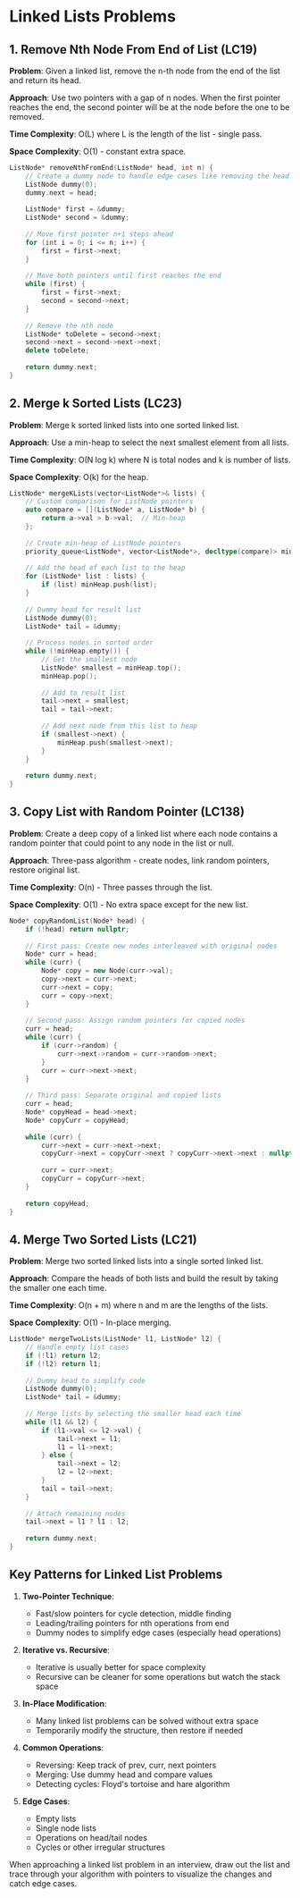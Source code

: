 # Linked Lists Problems

## 1. Remove Nth Node From End of List (LC19)

**Problem**: Given a linked list, remove the n-th node from the end of the list and return its head.

**Approach**: Use two pointers with a gap of n nodes. When the first pointer reaches the end, the second pointer will be at the node before the one to be removed.

**Time Complexity**: O(L) where L is the length of the list - single pass.

**Space Complexity**: O(1) - constant extra space.

```cpp
ListNode* removeNthFromEnd(ListNode* head, int n) {
    // Create a dummy node to handle edge cases like removing the head
    ListNode dummy(0);
    dummy.next = head;
    
    ListNode* first = &dummy;
    ListNode* second = &dummy;
    
    // Move first pointer n+1 steps ahead
    for (int i = 0; i <= n; i++) {
        first = first->next;
    }
    
    // Move both pointers until first reaches the end
    while (first) {
        first = first->next;
        second = second->next;
    }
    
    // Remove the nth node
    ListNode* toDelete = second->next;
    second->next = second->next->next;
    delete toDelete;
    
    return dummy.next;
}
```

## 2. Merge k Sorted Lists (LC23)

**Problem**: Merge k sorted linked lists into one sorted linked list.

**Approach**: Use a min-heap to select the next smallest element from all lists.

**Time Complexity**: O(N log k) where N is total nodes and k is number of lists.

**Space Complexity**: O(k) for the heap.

```cpp
ListNode* mergeKLists(vector<ListNode*>& lists) {
    // Custom comparison for ListNode pointers
    auto compare = [](ListNode* a, ListNode* b) {
        return a->val > b->val;  // Min-heap
    };
    
    // Create min-heap of ListNode pointers
    priority_queue<ListNode*, vector<ListNode*>, decltype(compare)> minHeap(compare);
    
    // Add the head of each list to the heap
    for (ListNode* list : lists) {
        if (list) minHeap.push(list);
    }
    
    // Dummy head for result list
    ListNode dummy(0);
    ListNode* tail = &dummy;
    
    // Process nodes in sorted order
    while (!minHeap.empty()) {
        // Get the smallest node
        ListNode* smallest = minHeap.top();
        minHeap.pop();
        
        // Add to result list
        tail->next = smallest;
        tail = tail->next;
        
        // Add next node from this list to heap
        if (smallest->next) {
            minHeap.push(smallest->next);
        }
    }
    
    return dummy.next;
}
```

## 3. Copy List with Random Pointer (LC138)

**Problem**: Create a deep copy of a linked list where each node contains a random pointer that could point to any node in the list or null.

**Approach**: Three-pass algorithm - create nodes, link random pointers, restore original list.

**Time Complexity**: O(n) - Three passes through the list.

**Space Complexity**: O(1) - No extra space except for the new list.

```cpp
Node* copyRandomList(Node* head) {
    if (!head) return nullptr;
    
    // First pass: Create new nodes interleaved with original nodes
    Node* curr = head;
    while (curr) {
        Node* copy = new Node(curr->val);
        copy->next = curr->next;
        curr->next = copy;
        curr = copy->next;
    }
    
    // Second pass: Assign random pointers for copied nodes
    curr = head;
    while (curr) {
        if (curr->random) {
            curr->next->random = curr->random->next;
        }
        curr = curr->next->next;
    }
    
    // Third pass: Separate original and copied lists
    curr = head;
    Node* copyHead = head->next;
    Node* copyCurr = copyHead;
    
    while (curr) {
        curr->next = curr->next->next;
        copyCurr->next = copyCurr->next ? copyCurr->next->next : nullptr;
        
        curr = curr->next;
        copyCurr = copyCurr->next;
    }
    
    return copyHead;
}
```

## 4. Merge Two Sorted Lists (LC21)

**Problem**: Merge two sorted linked lists into a single sorted linked list.

**Approach**: Compare the heads of both lists and build the result by taking the smaller one each time.

**Time Complexity**: O(n + m) where n and m are the lengths of the lists.

**Space Complexity**: O(1) - In-place merging.

```cpp
ListNode* mergeTwoLists(ListNode* l1, ListNode* l2) {
    // Handle empty list cases
    if (!l1) return l2;
    if (!l2) return l1;
    
    // Dummy head to simplify code
    ListNode dummy(0);
    ListNode* tail = &dummy;
    
    // Merge lists by selecting the smaller head each time
    while (l1 && l2) {
        if (l1->val <= l2->val) {
            tail->next = l1;
            l1 = l1->next;
        } else {
            tail->next = l2;
            l2 = l2->next;
        }
        tail = tail->next;
    }
    
    // Attach remaining nodes
    tail->next = l1 ? l1 : l2;
    
    return dummy.next;
}
```

## Key Patterns for Linked List Problems

1. **Two-Pointer Technique**:
   - Fast/slow pointers for cycle detection, middle finding
   - Leading/trailing pointers for nth operations from end
   - Dummy nodes to simplify edge cases (especially head operations)

2. **Iterative vs. Recursive**:
   - Iterative is usually better for space complexity
   - Recursive can be cleaner for some operations but watch the stack space

3. **In-Place Modification**:
   - Many linked list problems can be solved without extra space
   - Temporarily modify the structure, then restore if needed

4. **Common Operations**:
   - Reversing: Keep track of prev, curr, next pointers
   - Merging: Use dummy head and compare values
   - Detecting cycles: Floyd's tortoise and hare algorithm

5. **Edge Cases**:
   - Empty lists
   - Single node lists
   - Operations on head/tail nodes
   - Cycles or other irregular structures

When approaching a linked list problem in an interview, draw out the list and trace through your algorithm with pointers to visualize the changes and catch edge cases.
